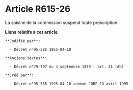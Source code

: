 # Article R615-26

La saisine de la commission suspend toute prescription.

**Liens relatifs à cet article**

	**Codifié par**:

	  - Décret n°95-385 1955-04-10

	**Anciens textes**:

	  - Décret n°79-797 du 4 septembre 1979 - art. 31 (Ab)

	**Créé par**:

	  - Décret n°95-385 1995-04-10 annexe JORF 13 avril 1995
